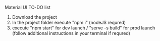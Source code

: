 Material UI TO-DO list

1. Download the project
2. In the project folder execute "npm i" (nodeJS requred)
3. execute "npm start" for dev launch / "serve -s build" for prod launch (follow additional instructions in your terminal if requred)
